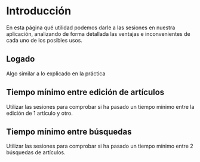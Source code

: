# Introducción #

En esta página qué utilidad podemos darle a las sesiones en nuestra aplicación, analizando de forma detallada las ventajas e inconvenientes de cada uno de los posibles usos.

## Logado ##

Algo similar a lo explicado en la práctica

## Tiempo mínimo entre edición de artículos ##

Utilizar las sesiones para comprobar si ha pasado un tiempo mínimo entre la edición de 1 artículo y otro.

## Tiempo mínimo entre búsquedas ##

Utilizar las sesiones para comprobar si ha pasado un tiempo mínimo entre 2 búsquedas de artículos.